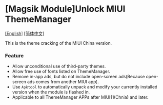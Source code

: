 # [Magsik Module]Unlock MIUI ThemeManager
[[English]](https://github.com/YuKongA/Unlock_MIUI_ThemeManager/blob/main/README_en.md) [[简体中文]](https://github.com/YuKongA/Unlock_MIUI_ThemeManager/blob/main/README.md)

This is the theme cracking of the MIUI China version.

### Feature

- Allow unconditional use of third-party themes.
- Allow free use of fonts listed on ThemeManager.
- Remove in-app ads, but do not include open-screen ads(Because open-screen ads comes from another MIUI app).
- Use `Apktool` to automatically unpack and modify your currently installed version when the module is flashed in.
- Applicable to all ThemeManager APPs after MIUI11(Chnia) and later.